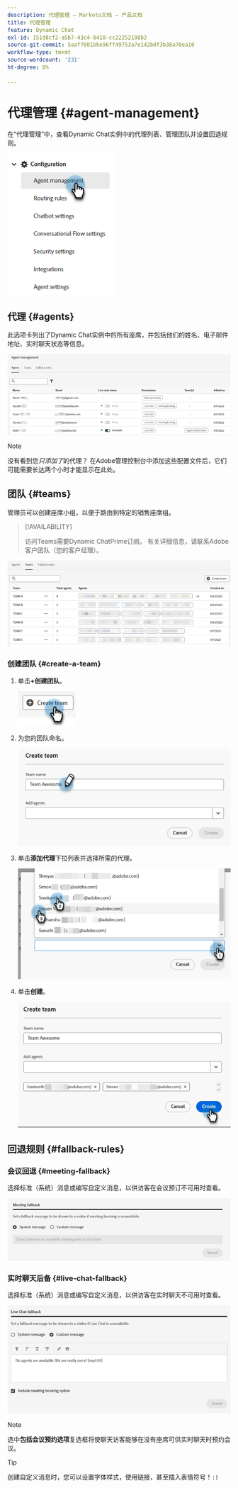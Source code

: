 ```yaml
---
description: 代理管理 — Marketo文档 — 产品文档
title: 代理管理
feature: Dynamic Chat
exl-id: 151d8cf2-a5b7-43c4-8418-cc22252108b2
source-git-commit: 5aaf7081bbe96ff49753a7e142b0f3b38a70ea10
workflow-type: tm+mt
source-wordcount: '231'
ht-degree: 0%

---
```


# 代理管理 {#agent-management}

在“代理管理”中，查看Dynamic Chat实例中的代理列表、管理团队并设置回退规则。

![](assets/agent-management-1.png)

## 代理 {#agents}

此选项卡列出了Dynamic Chat实例中的所有座席，并包括他们的姓名、电子邮件地址、实时聊天状态等信息。

![](assets/agent-management-2.png)

>[!NOTE]
>
>没有看到您&#x200B;_只添加了_&#x200B;的代理？ 在Adobe管理控制台中添加这些配置文件后，它们可能需要长达两个小时才能显示在此处。

## 团队 {#teams}

管理员可以创建座席小组，以便于路由到特定的销售座席组。

>[!AVAILABILITY]
>
>访问Teams需要Dynamic ChatPrime订阅。 有关详细信息，请联系Adobe客户团队（您的客户经理）。

![](assets/agent-management-3.png)

### 创建团队 {#create-a-team}

1. 单击&#x200B;**+创建团队**。

   ![](assets/agent-management-4.png)

1. 为您的团队命名。

   ![](assets/agent-management-5.png)

1. 单击&#x200B;**添加代理**&#x200B;下拉列表并选择所需的代理。

   ![](assets/agent-management-6.png)

1. 单击&#x200B;**创建**。

   ![](assets/agent-management-7.png)

## 回退规则 {#fallback-rules}

### 会议回退 {#meeting-fallback}

选择标准（系统）消息或编写自定义消息，以供访客在会议预订不可用时查看。

![](assets/agent-management-8.png)

### 实时聊天后备 {#live-chat-fallback}

选择标准（系统）消息或编写自定义消息，以供访客在实时聊天不可用时查看。

![](assets/agent-management-9.png)

>[!NOTE]
>
>选中&#x200B;**包括会议预约选项**&#x200B;复选框将使聊天访客能够在没有座席可供实时聊天时预约会议。

>[!TIP]
>
>创建自定义消息时，您可以设置字体样式，使用链接，甚至插入表情符号！`:)`
